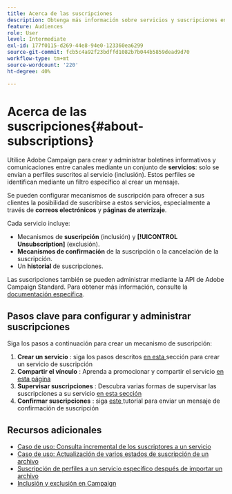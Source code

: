 ```yaml
---
title: Acerca de las suscripciones
description: Obtenga más información sobre servicios y suscripciones en Campaign Standard.
feature: Audiences
role: User
level: Intermediate
exl-id: 177f0115-d269-44e8-94e0-123360ea6299
source-git-commit: fcb5c4a92f23bdffd1082b7b044b5859dead9d70
workflow-type: tm+mt
source-wordcount: '220'
ht-degree: 40%

---
```


# Acerca de las suscripciones{#about-subscriptions}

Utilice Adobe Campaign para crear y administrar boletines informativos y comunicaciones entre canales mediante un conjunto de **servicios**: solo se envían a perfiles suscritos al servicio (inclusión). Estos perfiles se identifican mediante un filtro específico al crear un mensaje.

Se pueden configurar mecanismos de suscripción para ofrecer a sus clientes la posibilidad de suscribirse a estos servicios, especialmente a través de **correos electrónicos** y **páginas de aterrizaje**.

Cada servicio incluye:

* Mecanismos de **suscripción** (inclusión) y **[!UICONTROL Unsubscription]** (exclusión).
* **Mecanismos de confirmación** de la suscripción o la cancelación de la suscripción.
* Un **historial** de suscripciones.

Las suscripciones también se pueden administrar mediante la API de Adobe Campaign Standard. Para obtener más información, consulte la [documentación específica](../../api/using/creating-a-service.md).

## Pasos clave para configurar y administrar suscripciones

Siga los pasos a continuación para crear un mecanismo de suscripción:

1. **Crear un servicio** : siga los pasos descritos  [en esta ](../../audiences/using/creating-a-service.md) sección para crear un servicio de suscripción
1. **Compartir el vínculo** : Aprenda a promocionar y compartir el servicio  [en esta página](../../audiences/using/promoting-a-service.md)
1. **Supervisar suscripciones** : Descubra varias formas de supervisar las suscripciones a su servicio  [en esta sección](../../audiences/using/monitoring-subscriptions.md)
1. **Confirmar suscripciones** : siga  [este ](../../audiences/using/confirming-subscription-to-a-service.md) tutorial para enviar un mensaje de confirmación de suscripción

## Recursos adicionales

* [Caso de uso: Consulta incremental de los suscriptores a un servicio](../../automating/using/incremental-query-on-subscribers.md)
* [Caso de uso: Actualización de varios estados de suscripción de un archivo](../../automating/using/updating-subscriptions-from-file.md)
* [Suscripción de perfiles a un servicio específico después de importar un archivo](../../automating/using/subscribing-profiles-from-file.md)
* [Inclusión y exclusión en Campaign](../../audiences/using/about-opt-in-and-opt-out-in-campaign.md)
